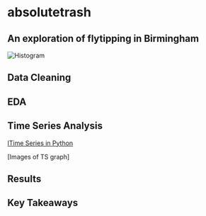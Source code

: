 # absolutetrash

## An exploration of flytipping in Birmingham
![Histogram](assets/flytipping1.jpeg)

## Data Cleaning

## EDA

## Time Series Analysis

[ITime Series in Python](https://github.com/ducksinarowdata/absolutetrash/blob/main/Flytipping_Summative.ipynb)

[Images of TS graph]

## Results

## Key Takeaways 



